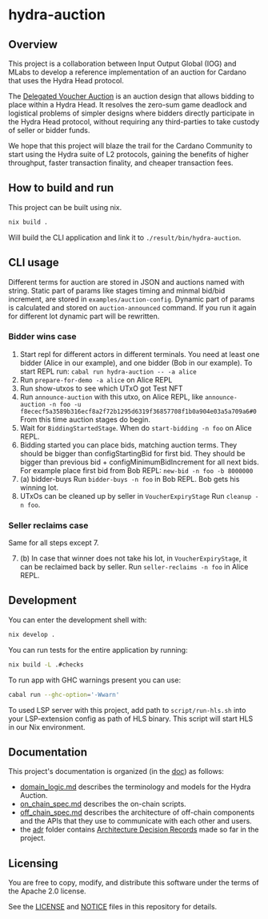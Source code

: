 # hydra-auction

## Overview

This project is a collaboration between Input Output Global (IOG) and MLabs
to develop a reference implementation of an auction for Cardano
that uses the Hydra Head protocol.

The [Delegated Voucher Auction](https://iohk.io/en/blog/posts/2023/01/20/implementing-auction-projects-using-hydra/)
is an auction design that allows bidding to place within a Hydra Head.
It resolves the zero-sum game deadlock and logistical problems of
simpler designs where bidders directly participate in the Hydra Head protocol,
without requiring any third-parties to take custody
of seller or bidder funds.

We hope that this project will blaze the trail for the Cardano Community
to start using the Hydra suite of L2 protocols,
gaining the benefits of higher throughput, faster transaction finality,
and cheaper transaction fees.

## How to build and run

This project can be built using nix.

```bash
nix build .
```

Will build the CLI application and link it to `./result/bin/hydra-auction`.

## CLI usage

Different terms for auction are stored in JSON and auctions named with string.
Static part of params like stages timing and minmal bid/bid increment,
are stored in `examples/auction-config`.
Dynamic part of params is calculated and stored on `auction-announced` command.
If you run it again for different lot dynamic part will be rewritten.

### Bidder wins case

1. Start repl for different actors in different terminals.
   You need at least one bidder (Alice in our example),
   and one bidder (Bob in our example).
   To start REPL run:
   `cabal run hydra-auction -- -a alice`
2. Run `prepare-for-demo -a alice` on Alice REPL
3. Run show-utxos to see which UTxO got Test NFT
4. Run `announce-auction` with this utxo, on Alice REPL, like
   `announce-auction -n foo -u f8ececf5a3589b316ecf8a2f72b1295d6319f36857708f1b0a904e03a5a709a6#0`
   From this time auction stages do begin.
5. Wait for `BiddingStartedStage`.
   When do `start-bidding -n foo` on Alice REPL.
6. Bidding started you can place bids, matching auction terms.
   They should be bigger than configStartingBid for first bid.
   They should be bigger than previous bid + configMinimumBidIncrement for
   all next bids.
   For example place first bid from Bob REPL:
   `new-bid -n foo -b 8000000`
7. (a) bidder-buys
   Run `bidder-buys -n foo` in Bob REPL.
   Bob gets his winning lot.
8. UTxOs can be cleaned up by seller in `VoucherExpiryStage`
   Run `cleanup -n foo`.

### Seller reclaims case


Same for all steps except 7.

7. (b) In case that winner does not take his lot, in `VoucherExpiryStage`,
   it can be reclaimed back by seller.
   Run `seller-reclaims -n foo` in Alice REPL.

## Development

You can enter the development shell with:

```bash
nix develop .
```

You can run tests for the entire application by running:

```bash
nix build -L .#checks
```

To run app with GHC warnings present you can use:

```bash
cabal run --ghc-option='-Wwarn'
```

To used LSP server with this project, add path to `script/run-hls.sh`
into your LSP-extension config as path of HLS binary. This script
will start HLS in our Nix environment.

## Documentation

This project's documentation is organized (in the [doc](doc)) as follows:

- [domain_logic.md](doc/domain_logic.md) describes the terminology and models
for the Hydra Auction.
- [on_chain_spec.md](doc/on_chain_spec.md) describes the on-chain scripts.
- [off_chain_spec.md](doc/off_chain_spec.md) describes the architecture of off-chain components
and the APIs that they use to communicate with each other
and users.
- the [adr](doc/adr) folder contains [Architecture Decision Records](https://adr.github.io/) made so far in the project.

## Licensing

You are free to copy, modify, and distribute this software
under the terms of the Apache 2.0 license.

See the [LICENSE](/LICENSE) and [NOTICE](/NOTICE) files in this repository for details.
